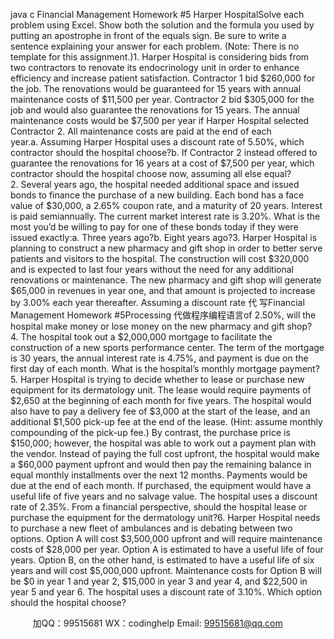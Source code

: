 java c
Financial Management
Homework #5
Harper HospitalSolve each problem using Excel. Show both the solution and the formula you used by putting an apostrophe in front of the equals sign. Be sure to write a sentence explaining your answer for each problem. (Note: There is no template for this assignment.)1. Harper Hospital is considering bids from two contractors to renovate its endocrinology unit in order to enhance efficiency and increase patient satisfaction. Contractor 1 bid $260,000 for the job. The renovations would be guaranteed for 15 years with annual maintenance costs of $11,500 per year. Contractor 2 bid $305,000 for the job and would also guarantee the renovations for 15 years. The annual maintenance costs would be $7,500 per year if Harper Hospital selected Contractor 2. All maintenance costs are paid at the end of each year.a. Assuming Harper Hospital uses a discount rate of 5.50%, which contractor should the hospital choose?b. If Contractor 2 instead offered to guarantee the renovations for 16 years at a cost of $7,500 per year, which contractor should the hospital choose now, assuming all else equal?2. Several years ago, the hospital needed additional space and issued bonds to finance the purchase of a new building. Each bond has a face value of $30,000, a 2.65% coupon rate, and a maturity of 20 years. Interest is paid semiannually. The current market interest rate is 3.20%. What is the most you’d be willing to pay for one of these bonds today if they were issued exactly:a. Three years ago?b. Eight years ago?3. Harper Hospital is planning to construct a new pharmacy and gift shop in order to better serve patients and visitors to the hospital. The construction will cost $320,000 and is expected to last four years without the need for any additional renovations or maintenance. The new pharmacy and gift shop will generate $65,000 in revenues in year one, and that amount is projected to increase by 3.00% each year thereafter. Assuming a discount rate 代 写Financial Management Homework #5Processing
代做程序编程语言of 2.50%, will the hospital make money or lose money on the new pharmacy and gift shop?4. The hospital took out a $2,000,000 mortgage to facilitate the construction of a new sports performance center. The term of the mortgage is 30 years, the annual interest rate is 4.75%, and payment is due on the first day of each month. What is the hospital’s monthly mortgage payment?5. Harper Hospital is trying to decide whether to lease or purchase new equipment for its dermatology unit. The lease would require payments of $2,650 at the beginning of each month for five years. The hospital would also have to pay a delivery fee of $3,000 at the start of the lease, and an additional $1,500 pick-up fee at the end of the lease. (Hint: assume monthly compounding of the pick-up fee.) By contrast, the purchase price is $150,000; however, the hospital was able to work out a payment plan with the vendor. Instead of paying the full cost upfront, the hospital would make a $60,000 payment upfront and would then pay the remaining balance in equal monthly installments over the next 12 months. Payments would be due at the end of each month. If purchased, the equipment would have a useful life of five years and no salvage value. The hospital uses a discount rate of 2.35%. From a financial perspective, should the hospital lease or purchase the equipment for the dermatology unit?6. Harper Hospital needs to purchase a new fleet of ambulances and is debating between two options. Option A will cost $3,500,000 upfront and will require maintenance costs of $28,000 per year. Option A is estimated to have a useful life of four years. Option B, on the other hand, is estimated to have a useful life of six years and will cost $5,000,000 upfront. Maintenance costs for Option B will be $0 in year 1 and year 2, $15,000 in year 3 and year 4, and $22,500 in year 5 and year 6. The hospital uses a discount rate of 3.10%. Which option should the hospital choose?



         
加QQ：99515681  WX：codinghelp  Email: 99515681@qq.com
